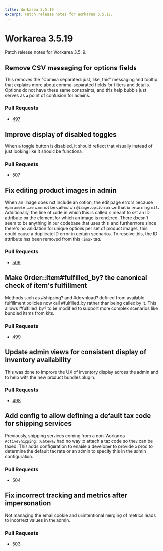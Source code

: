 ```yaml
---
title: Workarea 3.5.19
excerpt: Patch release notes for Workarea 3.5.19.
---
```


# Workarea 3.5.19

Patch release notes for Workarea 3.5.19.

## Remove CSV messaging for options fields

This removes the "Comma separated: just, like, this" messaging and
tooltip that explains more about comma-separated fields for filters and
details. Options do not have these same constraints, and this help
bubble just serves as a point of confusion for admins.

### Pull Requests

- [497](https://github.com/workarea-commerce/workarea/pull/497)

## Improve display of disabled toggles

When a toggle button is disabled, it should reflect that visually
instead of just looking like it should be functional.

### Pull Requests

- [507](https://github.com/workarea-commerce/workarea/pull/507)

## Fix editing product images in admin

When an image does not include an option, the edit page errors because
`#parameterize` cannot be called on `@image.option` since that is
returning `nil`. Additionally, the line of code in which this is called
is meant to set an ID attribute on the element for which an image is
rendered. There doesn't seem to be anything in our codebase that uses
this, and furthermore since there's no validation for unique options per
set of product images, this could cause a duplicate ID error in certain
scenarios. To resolve this, the ID attribute has been removed from this
`<img>` tag.

### Pull Requests

- [509](https://github.com/workarea-commerce/workarea/pull/509)

## Make Order::Item#fulfilled_by? the canonical check of item's fulfillment

Methods such as #shipping? and #download? defined from available
fulfillment policies now call #fulfilled_by rather than being called
by it. This allows #fulfilled_by? to be modified to support more
complex scenarios like bundled items from kits.

### Pull Requests

- [499](https://github.com/workarea-commerce/workarea/pull/499)

## Update admin views for consistent display of inventory availability

This was done to improve the UX of inventory display across the admin and to help
with the new [product bundles plugin](https://github.com/workarea-commerce/workarea-product-bundles).

### Pull Requests

- [498](https://github.com/workarea-commerce/workarea/pull/498)

## Add config to allow defining a default tax code for shipping services

Previously, shipping services coming from a non-Workarea `ActiveShipping::Gateway`
had no way to attach a tax code so they can be taxed. This adds configuration to
enable a developer to provide a proc to determine the default tax rate or an admin
to specify this in the admin configuration.

### Pull Requests

- [504](https://github.com/workarea-commerce/workarea/pull/504)

## Fix incorrect tracking and metrics after impersonation

Not managing the email cookie and unintentional merging of metrics leads
to incorrect values in the admin.

### Pull Requests

- [503](https://github.com/workarea-commerce/workarea/pull/503)
